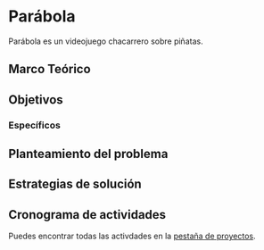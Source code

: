 # Parábola

Parábola es un videojuego chacarrero sobre piñatas.

## Marco Teórico


## Objetivos


### Específicos


## Planteamiento del problema


## Estrategias de solución


## Cronograma de actividades


Puedes encontrar todas las activdades en la [pestaña de proyectos](https://github.com/Tochtlan/parabola/projects/1).
